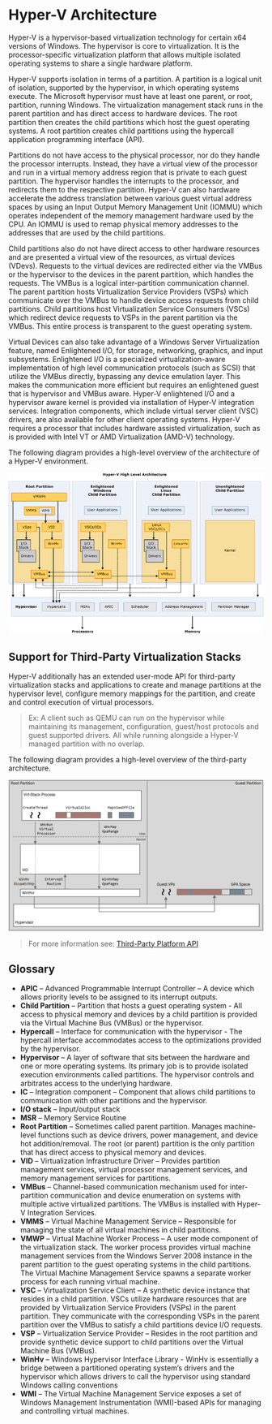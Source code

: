 # Hyper-V Architecture

Hyper-V is a hypervisor-based virtualization technology for certain x64 versions of Windows.  The hypervisor is core to virtualization.  It is the processor-specific virtualization platform that allows multiple isolated operating systems to share a single hardware platform.

Hyper-V supports isolation in terms of a partition. A partition is a logical unit of isolation, supported by the hypervisor, in which operating systems execute. The Microsoft hypervisor must have at least one parent, or root, partition, running Windows. The virtualization management stack runs in the parent partition and has direct access to hardware devices. The root partition then creates the child partitions which host the guest operating systems. A root partition creates child partitions using the hypercall application programming interface (API).

Partitions do not have access to the physical processor, nor do they handle the processor interrupts. Instead, they have a virtual view of the processor and run in a virtual memory address region that is private to each guest partition. The hypervisor handles the interrupts to the processor, and redirects them to the respective partition. Hyper-V can also hardware accelerate the address translation between various guest virtual address spaces by using an Input Output Memory Management Unit (IOMMU) which operates independent of the memory management hardware used by the CPU. An IOMMU is used to remap physical memory addresses to the addresses that are used by the child partitions.

Child partitions also do not have direct access to other hardware resources and are presented a virtual view of the resources, as virtual devices (VDevs). Requests to the virtual devices are redirected either via the VMBus or the hypervisor to the devices in the parent partition, which handles the requests. The VMBus is a logical inter-partition communication channel. The parent partition hosts Virtualization Service Providers (VSPs) which communicate over the VMBus to handle device access requests from child partitions. Child partitions host Virtualization Service Consumers (VSCs) which redirect device requests to VSPs in the parent partition via the VMBus. This entire process is transparent to the guest operating system.

Virtual Devices can also take advantage of a Windows Server Virtualization feature, named Enlightened I/O, for storage, networking, graphics, and input subsystems. Enlightened I/O is a specialized virtualization-aware implementation of high level communication protocols (such as SCSI) that utilize the VMBus directly, bypassing any device emulation layer. This makes the communication more efficient but requires an enlightened guest that is hypervisor and VMBus aware. Hyper-V enlightened I/O and a hypervisor aware kernel is provided via installation of Hyper-V integration services. Integration components, which include virtual server client (VSC) drivers, are also available for other client operating systems. Hyper-V requires a processor that includes hardware assisted virtualization, such as is provided with Intel VT or AMD Virtualization (AMD-V) technology.

The following diagram provides a high-level overview of the architecture of a Hyper-V environment.

![](./media/hv_architecture.png)

## Support for Third-Party Virtualization Stacks

Hyper-V additionally has an extended user-mode API for third-party virtualization stacks and applications to create and manage partitions at the hypervisor level, configure memory mappings for the partition, and create and control execution of virtual processors.

> Ex: A client such as QEMU can run on the hypervisor while maintaining its management, configuration, guest/host protocols and guest supported drivers. All while running alongside a Hyper-V managed partition with no overlap.

The following diagram provides a high-level overview of the third-party architecture.

![](./media/hv_platform_architecture_simplified.png)
> For more information see: [Third-Party Platform API](./hyper-v-third-party.md)

## Glossary
* **APIC** – Advanced Programmable Interrupt Controller – A device which allows priority levels to be assigned to its interrupt outputs.
* **Child Partition** – Partition that hosts a guest operating system - All access to physical memory and devices by a child partition is provided via the Virtual Machine Bus (VMBus) or the hypervisor.
* **Hypercall** – Interface for communication with the hypervisor - The hypercall interface accommodates access to the optimizations provided by the hypervisor.
* **Hypervisor** – A layer of software that sits between the hardware and one or more operating systems. Its primary job is to provide isolated execution environments called partitions. The hypervisor controls and arbitrates access to the underlying hardware.
* **IC** – Integration component – Component that allows child partitions to communication with other partitions and the hypervisor.
* **I/O stack** – Input/output stack
* **MSR** – Memory Service Routine
* **Root Partition** – Sometimes called parent partition.  Manages machine-level functions such as device drivers, power management, and device hot addition/removal. The root (or parent) partition is the only partition that has direct access to physical memory and devices.
* **VID** – Virtualization Infrastructure Driver – Provides partition management services, virtual processor management services, and memory management services for partitions.
* **VMBus** – Channel-based communication mechanism used for inter-partition communication and device enumeration on systems with multiple active virtualized partitions. The VMBus is installed with Hyper-V Integration Services.
* **VMMS** – Virtual Machine Management Service – Responsible for managing the state of all virtual machines in child partitions.
* **VMWP** – Virtual Machine Worker Process – A user mode component of the virtualization stack. The worker process provides virtual machine management services from the Windows Server 2008 instance in the parent partition to the guest operating systems in the child partitions. The Virtual Machine Management Service spawns a separate worker process for each running virtual machine.
* **VSC** – Virtualization Service Client – A synthetic device instance that resides in a child partition. VSCs utilize hardware resources that are provided by Virtualization Service Providers (VSPs) in the parent partition. They communicate with the corresponding VSPs in the parent partition over the VMBus to satisfy a child partitions device I/O requests.
* **VSP** – Virtualization Service Provider – Resides in the root partition and provide synthetic device support to child partitions over the Virtual Machine Bus (VMBus).
* **WinHv** – Windows Hypervisor Interface Library - WinHv is essentially a bridge between a partitioned operating system’s drivers and the hypervisor which allows drivers to call the hypervisor using standard Windows calling conventions
* **WMI** – The Virtual Machine Management Service exposes a set of Windows Management Instrumentation (WMI)-based APIs for managing and controlling virtual machines.
